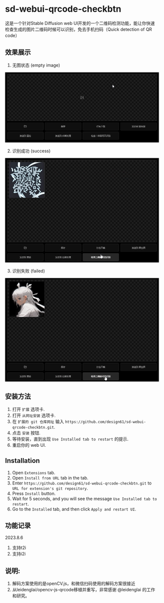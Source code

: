 # sd-webui-qrcode-checkbtn
这是一个针对Stable Diffusion web UI开发的一个二维码检测功能，能让你快速检查生成的图片二维码时候可以识别，免去手机扫码（Quick detection of QR code）

## 效果展示
1. 无图状态 (empty image)
<img alt="Screenshot" src="https://github.com/design61/sd-webui-qrcode-checkbtn/blob/main/image/1.gif">

2. 识别成功 (success)
<img alt="Screenshot" src="https://github.com/design61/sd-webui-qrcode-checkbtn/blob/main/image/3.gif">

3. 识别失败 (failed)
<img alt="Screenshot" src="https://github.com/design61/sd-webui-qrcode-checkbtn/blob/main/image/2.gif">

## 安装方法
1. 打开 `扩展` 选项卡. 
2. 打开 `从网址安装` 选项卡.
3. 在 `扩展的 git 仓库网址` 输入 `https://github.com/design61/sd-webui-qrcode-checkbtn.git`.
4. 点击 `安装` 按钮.
5. 等待安装，直到出现 `Use Installed tab to restart` 的提示.
6. 重启你的 web UI.

## Installation
1. Open `Extensions` tab.
2. Open `Install from URL` tab in the tab.
3. Enter `https://github.com/design61/sd-webui-qrcode-checkbtn.git` to `URL for extension's git repository`.
4. Press `Install` button.
5. Wait for 5 seconds, and you will see the message `Use Installed tab to restart`.
6. Go to the `Installed` tab, and then click `Apply and restart UI`.

## 功能记录
2023.8.6
1. 支持t2i
2. 支持i2i

## 说明:
1. 解码方案使用的是openCV.js，和微信扫码使用的解码方案很接近
2. 从leidenglai/opencv-js-qrcode移植并重写，非常感谢 @leidenglai 的工作和研究。
